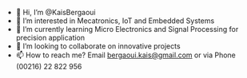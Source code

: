 - 👋 Hi, I’m @KaisBergaoui
- 👀 I’m interested in Mecatronics, IoT and Embedded Systems
- 🌱 I’m currently learning Micro Electronics and Signal Processing for precision application
- 💞️ I’m looking to collaborate on innovative projects
- 📫 How to reach me? Email bergaoui.kais@gmail.com or via Phone (00216) 22 822 956

<!---
KaisBergaoui/KaisBergaoui is a ✨ special ✨ repository because its `README.md` (this file) appears on your GitHub profile.
You can click the Preview link to take a look at your changes.
--->
